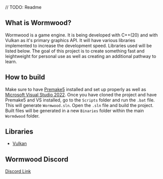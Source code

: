 // TODO: Readme

## What is Wormwood?
Wormwood is a game engine. It is being developed with C++(20) and with Vulkan as it's primary graphics API. It will have various libraries implemented to increase the development speed. Libraries used will be listed below. The goal of this project is to create something fast and leightweight for personal use as well as creating an additional pathway to learn.

## How to build
Make sure to have [Premake5](https://premake.github.io/) installed and set up properly as well as [Microsoft Visual Studio 2022](https://visualstudio.microsoft.com/downloads/?cid=learn-navbar-download-cta). Once you have cloned the project and have Premake5 and VS installed, go to the `Scripts` folder and run the `.bat` file. This will generate `Wormwood.sln`. Open the `.sln` file and build the project. Built files will be generated in a new `Binaries` folder within the main `Wormdwood` folder.

## Libraries
- [Vulkan](https://www.vulkan.org/)

## Wormwood Discord
[Discord Link](https://discord.com/invite/zhhHu5HG8c)
